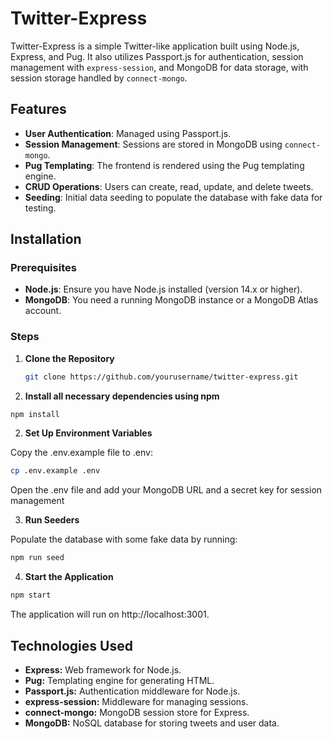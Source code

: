 # Twitter-Express

Twitter-Express is a simple Twitter-like application built using Node.js, Express, and Pug. It also utilizes Passport.js for authentication, session management with `express-session`, and MongoDB for data storage, with session storage handled by `connect-mongo`.

## Features

- **User Authentication**: Managed using Passport.js.
- **Session Management**: Sessions are stored in MongoDB using `connect-mongo`.
- **Pug Templating**: The frontend is rendered using the Pug templating engine.
- **CRUD Operations**: Users can create, read, update, and delete tweets.
- **Seeding**: Initial data seeding to populate the database with fake data for testing.

## Installation

### Prerequisites

- **Node.js**: Ensure you have Node.js installed (version 14.x or higher).
- **MongoDB**: You need a running MongoDB instance or a MongoDB Atlas account.

### Steps

1. **Clone the Repository**

   ```bash
   git clone https://github.com/yourusername/twitter-express.git
   ```

2. **Install all necessary dependencies using npm**

```bash
npm install
```

2. **Set Up Environment Variables**

Copy the .env.example file to .env:

```bash
cp .env.example .env
```

Open the .env file and add your MongoDB URL and a secret key for session management

3. **Run Seeders**

Populate the database with some fake data by running:

```bash
npm run seed
```

4. **Start the Application**

```bash
npm start
```

The application will run on http://localhost:3001.

## Technologies Used

- **Express:** Web framework for Node.js.
- **Pug:** Templating engine for generating HTML.
- **Passport.js:** Authentication middleware for Node.js.
- **express-session:** Middleware for managing sessions.
- **connect-mongo:** MongoDB session store for Express.
- **MongoDB:** NoSQL database for storing tweets and user data.
